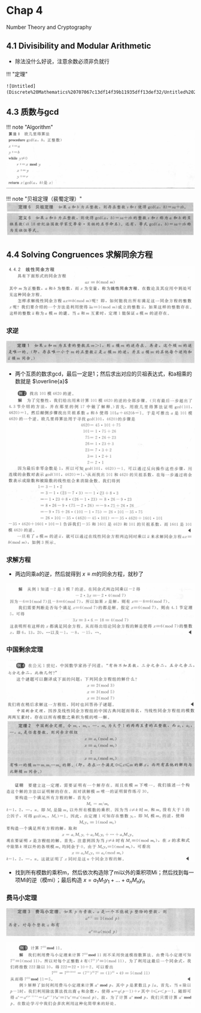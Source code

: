 # Chap 4
Number Theory and Cryptography

## 4.1 Divisibility and Modular Arithmetic

- 除法没什么好说，注意余数必须非负就行


!!! "定理"

    ![Untitled](Discrete%20Mathematics%20707067c13df14f39b11935dff13def32/Untitled%2021.png)

## 4.3 质数与gcd

!!! note "Algorithm"
    ![Untitled](Discrete%20Mathematics%20707067c13df14f39b11935dff13def32/Untitled%2022.png)

!!! note "贝祖定理（裴蜀定理）"
    ![Untitled](Discrete%20Mathematics%20707067c13df14f39b11935dff13def32/Untitled%2023.png)

## 4.4 Solving Congruences 求解同余方程

![Untitled](Discrete%20Mathematics%20707067c13df14f39b11935dff13def32/Untitled%2024.png)

### 求逆

![Untitled](Discrete%20Mathematics%20707067c13df14f39b11935dff13def32/Untitled%2025.png)

- 两个互质的数求gcd，最后一定是1；然后求出对应的贝祖表达式，和a相乘的数就是 $\overline{a}$

![Untitled](Discrete%20Mathematics%20707067c13df14f39b11935dff13def32/Untitled%2026.png)

### 求解方程

- 两边同乘a的逆，然后就得到 $x\equiv m$的同余方程，就秒了

![Untitled](Discrete%20Mathematics%20707067c13df14f39b11935dff13def32/Untitled%2027.png)

### 中国剩余定理

![Untitled](Discrete%20Mathematics%20707067c13df14f39b11935dff13def32/Untitled%2028.png)

![Untitled](Discrete%20Mathematics%20707067c13df14f39b11935dff13def32/Untitled%2029.png)

- 找到所有模数的乘积m，然后依次构造除了mi以外的乘积项Mi；然后找到每一项Mi的逆（模mi）；最后构造 $x=a_1M_1y_1+…+a_nM_ny_n$

### 费马小定理

![Untitled](Discrete%20Mathematics%20707067c13df14f39b11935dff13def32/Untitled%2030.png)

![Untitled](Discrete%20Mathematics%20707067c13df14f39b11935dff13def32/Untitled%2031.png)
